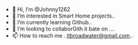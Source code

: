 - 👋 Hi, I’m @Johnny1262
- 👀 I’m interested in Smart Home projects..
- 🌱 I’m currently learning Github..
- 💞️ I’m looking to collaborGith it bate on ...
- 📫 How to reach me . jtbroadwater@gmail.com..

<!---
Johnny1262/Johnny1262 is a ✨ special ✨ repository because its `README.md` (this file) appears on your GitHub profile.
You can click the Preview link to take a look at your changes.
--->
